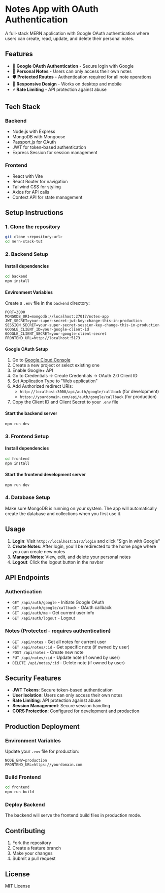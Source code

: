# Notes App with OAuth Authentication

A full-stack MERN application with Google OAuth authentication where users can create, read, update, and delete their personal notes.

## Features

- 🔐 **Google OAuth Authentication** - Secure login with Google
- 📝 **Personal Notes** - Users can only access their own notes
- 🛡️ **Protected Routes** - Authentication required for all note operations
- 📱 **Responsive Design** - Works on desktop and mobile
- ⚡ **Rate Limiting** - API protection against abuse

## Tech Stack

### Backend

- Node.js with Express
- MongoDB with Mongoose
- Passport.js for OAuth
- JWT for token-based authentication
- Express Session for session management

### Frontend

- React with Vite
- React Router for navigation
- Tailwind CSS for styling
- Axios for API calls
- Context API for state management

## Setup Instructions

### 1. Clone the repository

```bash
git clone <repository-url>
cd mern-stack-tut
```

### 2. Backend Setup

#### Install dependencies

```bash
cd backend
npm install
```

#### Environment Variables

Create a `.env` file in the `backend` directory:

```env
PORT=3000
MONGODB_URI=mongodb://localhost:27017/notes-app
JWT_SECRET=your-super-secret-jwt-key-change-this-in-production
SESSION_SECRET=your-super-secret-session-key-change-this-in-production
GOOGLE_CLIENT_ID=your-google-client-id
GOOGLE_CLIENT_SECRET=your-google-client-secret
FRONTEND_URL=http://localhost:5173
```

#### Google OAuth Setup

1. Go to [Google Cloud Console](https://console.cloud.google.com/)
2. Create a new project or select existing one
3. Enable Google+ API
4. Go to Credentials → Create Credentials → OAuth 2.0 Client ID
5. Set Application Type to "Web application"
6. Add Authorized redirect URIs:
   - `http://localhost:3000/api/auth/google/callback` (for development)
   - `https://yourdomain.com/api/auth/google/callback` (for production)
7. Copy the Client ID and Client Secret to your `.env` file

#### Start the backend server

```bash
npm run dev
```

### 3. Frontend Setup

#### Install dependencies

```bash
cd frontend
npm install
```

#### Start the frontend development server

```bash
npm run dev
```

### 4. Database Setup

Make sure MongoDB is running on your system. The app will automatically create the database and collections when you first use it.

## Usage

1. **Login**: Visit `http://localhost:5173/login` and click "Sign in with Google"
2. **Create Notes**: After login, you'll be redirected to the home page where you can create new notes
3. **Manage Notes**: View, edit, and delete your personal notes
4. **Logout**: Click the logout button in the navbar

## API Endpoints

### Authentication

- `GET /api/auth/google` - Initiate Google OAuth
- `GET /api/auth/google/callback` - OAuth callback
- `GET /api/auth/me` - Get current user info
- `GET /api/auth/logout` - Logout

### Notes (Protected - requires authentication)

- `GET /api/notes` - Get all notes for current user
- `GET /api/notes/:id` - Get specific note (if owned by user)
- `POST /api/notes` - Create new note
- `PUT /api/notes/:id` - Update note (if owned by user)
- `DELETE /api/notes/:id` - Delete note (if owned by user)

## Security Features

- **JWT Tokens**: Secure token-based authentication
- **User Isolation**: Users can only access their own notes
- **Rate Limiting**: API protection against abuse
- **Session Management**: Secure session handling
- **CORS Protection**: Configured for development and production

## Production Deployment

### Environment Variables

Update your `.env` file for production:

```env
NODE_ENV=production
FRONTEND_URL=https://yourdomain.com
```

### Build Frontend

```bash
cd frontend
npm run build
```

### Deploy Backend

The backend will serve the frontend build files in production mode.

## Contributing

1. Fork the repository
2. Create a feature branch
3. Make your changes
4. Submit a pull request

## License

MIT License

